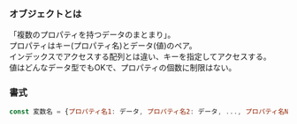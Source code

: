 ### オブジェクトとは
「複数のプロパティを持つデータのまとまり」。  
プロパティはキー(プロパティ名)とデータ(値)のペア。  
インデックスでアクセスする配列とは違い、キーを指定してアクセスする。  
値はどんなデータ型でもOKで、プロパティの個数に制限はない。

### 書式
```javascript
const 変数名 = {プロパティ名1: データ, プロパティ名2: データ, ..., プロパティ名N: データ}

```
